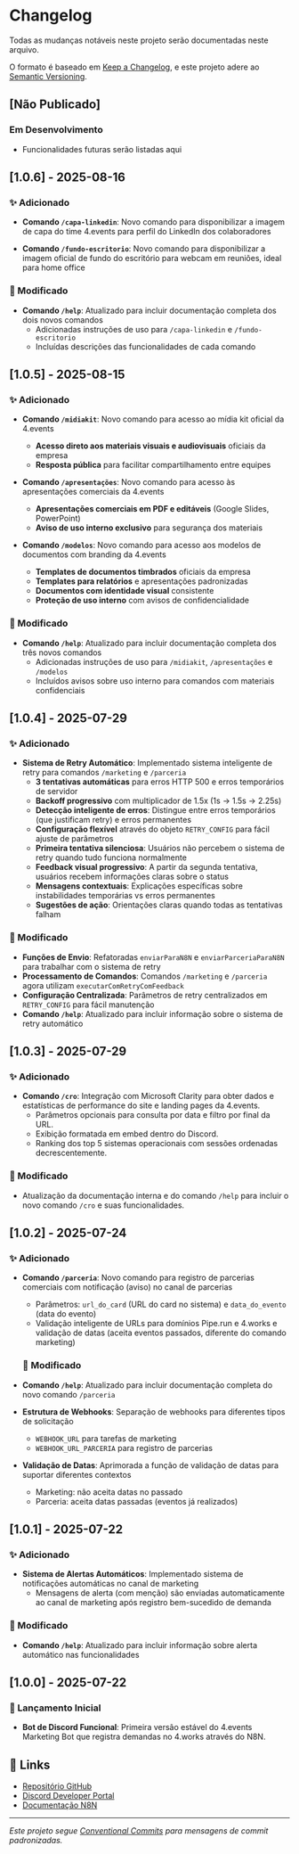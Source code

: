 # Changelog

Todas as mudanças notáveis neste projeto serão documentadas neste arquivo.

O formato é baseado em [Keep a Changelog](https://keepachangelog.com/pt-BR/1.0.0/),
e este projeto adere ao [Semantic Versioning](https://semver.org/lang/pt-BR/).

## [Não Publicado]
### Em Desenvolvimento
- Funcionalidades futuras serão listadas aqui

## [1.0.6] - 2025-08-16

### ✨ Adicionado
- **Comando `/capa-linkedin`**: Novo comando para disponibilizar a imagem de capa do time 4.events para perfil do LinkedIn dos colaboradores
  
- **Comando `/fundo-escritorio`**: Novo comando para disponibilizar a imagem oficial de fundo do escritório para webcam em reuniões, ideal para home office

### 🔧 Modificado
- **Comando `/help`**: Atualizado para incluir documentação completa dos dois novos comandos
  - Adicionadas instruções de uso para `/capa-linkedin` e `/fundo-escritorio`
  - Incluídas descrições das funcionalidades de cada comando

## [1.0.5] - 2025-08-15

### ✨ Adicionado
- **Comando `/midiakit`**: Novo comando para acesso ao mídia kit oficial da 4.events
  - **Acesso direto aos materiais visuais e audiovisuais** oficiais da empresa
  - **Resposta pública** para facilitar compartilhamento entre equipes

- **Comando `/apresentações`**: Novo comando para acesso às apresentações comerciais da 4.events
  - **Apresentações comerciais em PDF e editáveis** (Google Slides, PowerPoint)
  - **Aviso de uso interno exclusivo** para segurança dos materiais

- **Comando `/modelos`**: Novo comando para acesso aos modelos de documentos com branding da 4.events
  - **Templates de documentos timbrados** oficiais da empresa
  - **Templates para relatórios** e apresentações padronizadas
  - **Documentos com identidade visual** consistente
  - **Proteção de uso interno** com avisos de confidencialidade

### 🔧 Modificado
- **Comando `/help`**: Atualizado para incluir documentação completa dos três novos comandos
  - Adicionadas instruções de uso para `/midiakit`, `/apresentações` e `/modelos`
  - Incluídos avisos sobre uso interno para comandos com materiais confidenciais

## [1.0.4] - 2025-07-29

### ✨ Adicionado
- **Sistema de Retry Automático**: Implementado sistema inteligente de retry para comandos `/marketing` e `/parceria`
  - **3 tentativas automáticas** para erros HTTP 500 e erros temporários de servidor
  - **Backoff progressivo** com multiplicador de 1.5x (1s → 1.5s → 2.25s)
  - **Detecção inteligente de erros**: Distingue entre erros temporários (que justificam retry) e erros permanentes
  - **Configuração flexível** através do objeto `RETRY_CONFIG` para fácil ajuste de parâmetros
  - **Primeira tentativa silenciosa**: Usuários não percebem o sistema de retry quando tudo funciona normalmente
  - **Feedback visual progressivo**: A partir da segunda tentativa, usuários recebem informações claras sobre o status
  - **Mensagens contextuais**: Explicações específicas sobre instabilidades temporárias vs erros permanentes
  - **Sugestões de ação**: Orientações claras quando todas as tentativas falham

### 🔧 Modificado
- **Funções de Envio**: Refatoradas `enviarParaN8N` e `enviarParceriaParaN8N` para trabalhar com o sistema de retry
- **Processamento de Comandos**: Comandos `/marketing` e `/parceria` agora utilizam `executarComRetryComFeedback`
- **Configuração Centralizada**: Parâmetros de retry centralizados em `RETRY_CONFIG` para fácil manutenção
- **Comando `/help`**: Atualizado para incluir informação sobre o sistema de retry automático

## [1.0.3] - 2025-07-29

### ✨ Adicionado
- **Comando `/cro`**: Integração com Microsoft Clarity para obter dados e estatísticas de performance do site e landing pages da 4.events.
  - Parâmetros opcionais para consulta por data e filtro por final da URL.
  - Exibição formatada em embed dentro do Discord.
  - Ranking dos top 5 sistemas operacionais com sessões ordenadas decrescentemente.

### 🔧 Modificado
- Atualização da documentação interna e do comando `/help` para incluir o novo comando `/cro` e suas funcionalidades.

## [1.0.2] - 2025-07-24

### ✨ Adicionado
- **Comando `/parceria`**: Novo comando para registro de parcerias comerciais com notificação (aviso) no canal de parcerias
  - Parâmetros: `url_do_card` (URL do card no sistema) e `data_do_evento` (data do evento)
  - Validação inteligente de URLs para domínios Pipe.run e 4.works e validação de datas (aceita eventos passados, diferente do comando marketing)

  ### 🔧 Modificado
- **Comando `/help`**: Atualizado para incluir documentação completa do novo comando `/parceria`
- **Estrutura de Webhooks**: Separação de webhooks para diferentes tipos de solicitação
  - `WEBHOOK_URL` para tarefas de marketing
  - `WEBHOOK_URL_PARCERIA` para registro de parcerias
- **Validação de Datas**: Aprimorada a função de validação de datas para suportar diferentes contextos
  - Marketing: não aceita datas no passado
  - Parceria: aceita datas passadas (eventos já realizados)


## [1.0.1] - 2025-07-22

### ✨ Adicionado
- **Sistema de Alertas Automáticos**: Implementado sistema de notificações automáticas no canal de marketing
  - Mensagens de alerta (com menção) são enviadas automaticamente ao canal de marketing após registro bem-sucedido de demanda

### 🔧 Modificado
- **Comando `/help`**: Atualizado para incluir informação sobre alerta automático nas funcionalidades

## [1.0.0] - 2025-07-22

### 🎉 Lançamento Inicial
- **Bot de Discord Funcional**: Primeira versão estável do 4.events Marketing Bot que registra demandas no 4.works através do N8N.

## 🔗 Links

- [Repositório GitHub](https://github.com/jgpandolfi/4events-marketing-discord-bot)
- [Discord Developer Portal](https://discord.com/developers/applications)
- [Documentação N8N](https://docs.n8n.io/)

---

*Este projeto segue [Conventional Commits](https://conventionalcommits.org/) para mensagens de commit padronizadas.*
